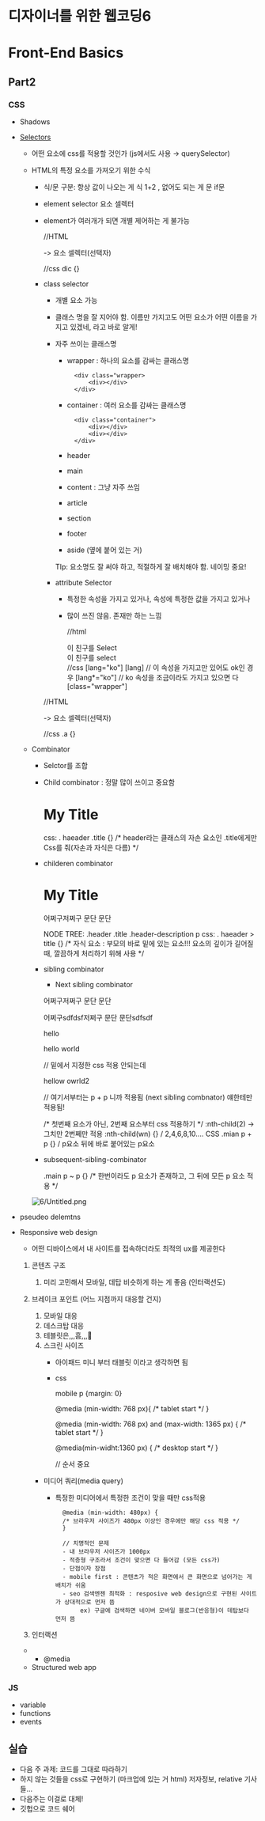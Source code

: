 # 디자이너를 위한 웹코딩6

# Front-End Basics

## Part2

### CSS

- Shadows
- [Selectors](https://techhtml.github.io/)
    - 어떤 요소에 css를 적용할 것인가 (js에서도 사용 → querySelector)
    - HTML의 특정 요소를 가져오기 위한 수식
        - 식/문 구분: 항상 값이 나오는 게 식 1+2 , 없어도 되는 게 문 if문
        - element selector 요소 셀렉터
        - element가 여러개가 되면 개별 제어하는 게 불가능

            //HTML
            <div></div> -> 요소 셀렉터(선택자)
            
            //css
            dic {} 

        - class selector
            - 개별 요소 가능
            - 클래스 명을 잘 지어야 함. 이름만 가지고도 어떤 요소가 어떤 이름을 가지고 있겠네, 라고 바로 알게!
            - 자주 쓰이는 클래스명
                - wrapper : 하나의 요소를 감싸는 클래스명

                        <div class="wrapper>
                        	<div></div>
                        </div>

                - container : 여러 요소를 감싸는 클래스명

                        <div class="container">
                        	<div></div>
                        	<div></div>
                        </div>

                - header
                - main
                - content : 그냥 자주 쓰임
                - article
                - section
                - footer
                - aside (옆에 붙어 있는 거)

                TIp: 요소명도 잘 써야 하고, 적절하게 잘 배치해야 함. 네이밍 중요!

            - attribute Selector
                - 특정한 속성을 가지고 있거나, 속성에 특정한 값을 가지고 있거나
                - 많이 쓰진 않음. 존재만 하는 느낌

                    //html
                    <div lang="ko">이 친구를 Select</div>
                    <div lang="ko-KR">이 친구를 select</div>
                    //css
                    [lang="ko"]
                    [lang] // 이 속성을 가지고만 있어도 ok인 경우
                    [lang*="ko"] // ko 속성을 조금이라도 가지고 있으면 다 
                    [class="wrapper"] 

            //HTML
            <div class="a"></div> -> 요소 셀렉터(선택자)
            
            //css
            .a {}

    - Combinator
        - Selctor를 조합
        - Child combinator : 정말 많이 쓰이고 중요함

            <div class="header">
            	<h1 class="title">My Title</h1>
            </div>
            
            css:
            . haeader .title {} 
            /* header라는 클래스의 자손 요소인 .title에게만 Css를 줘(자손과 자식은 다름) */

        - childeren combinator

            <div class="header">
            	<h1 class="title">My Title</h1>
            	<div class="header-description">
            		<p> 어쩌구저쩌구 문단 문단 </P>
            	</div>
            </div>
            
            
            NODE TREE:
            .header
            	.title
            	.header-description
            		p
            css:
            . haeader > title {} 
            /* 자식 요소 : 부모의 바로 밑에 있는 요소!!! 요소의 깊이가 길어질 때, 깔끔하게 처리하기 위해 사용  */

        - sibling combinator
            - Next sibling combinator

            <div class="main">
            	<p> 어쩌구저쩌구 문단 문단 </P>
            	<p> 어쩌구sdfdsf저쩌구 문단 문단sdfsdf </P>
            	<div>hello</div>
            	<p>hello world</p> // 밑에서 지정한 css 적용 안되는데
            	<p>hellow owrld2</p> // 여기서부터는 p + p 니까 적용됨 (next sibling combnator) 얘한테만 적용됨!
            </div>
            
            
            /* 첫번째 요소가 아닌, 2번째 요소부터 css 적용하기 */
            :nth-child(2) -> 그치만 2번쩨만 적용 
            :nth-child(wn) {} / 2,4,6,8,10.... 
            CSS
            .mian p + p {} / p요소 뒤에 바로 붙어있는 p요소 

        - subsequent-sibling-combinator

            .main p ~ p {}
            /* 한번이라도 p 요소가 존재하고, 그 뒤에 모든 p 요소 적용 */

        ![6/Untitled.png](6/Untitled.png)

- pseudeo delemtns

- Responsive web design
    - 어떤 디바이스에서 내 사이트를 접속하더라도 최적의 ux를 제공한다
    1. 콘텐츠 구조
        1. 미리 고민해서 모바일, 데탑 비슷하게 하는 게 좋음 (인터랙션도) 
    2. 브레이크 포인트 (어느 지점까지 대응할 건지) 
        1. 모바일 대응 
        2. 데스크탑 대응
        3. 테블릿은,,,흠,,,🤔
        4. 스크린 사이즈
            - 아이패드 미니 부터 태블릿 이라고 생각하면 됨
            - css

                mobile
                p {margin: 0}
                
                @media (min-width: 768 px){
                	/* tablet start */
                }
                
                @media (min-width: 768 px) and (max-width: 1365 px) {
                	/* tablet start */
                }
                
                @media(min-widht:1360 px) {
                	/* desktop start */
                }
                
                // 순서 중요 

        - 미디어 쿼리(media query)
            - 특정한 미디어에서 특정한 조건이 맞을 때만 css적용

                    @media (min-width: 480px) {
                    /* 브라우저 사이즈가 480px 이상인 경우에만 해당 css 적용 */
                    }
                    
                    // 치명적인 문제 
                    - 내 브라우저 사이즈가 1000px
                    - 적층형 구조라서 조건이 맞으면 다 들어감 (모든 css가) 
                    - 단점이자 장점 
                    - mobile first : 콘텐츠가 적은 화면에서 큰 화면으로 넘어가는 게 배치가 쉬움 
                    - seo 검색엔젠 최적화 : resposive web design으로 구현된 사이트가 상대적으로 먼저 뜸
                    	 ex) 구글에 검색하면 네이버 모바일 블로그(반응형)이 데탑보다 먼저 뜸

    3. 인터랙션
    - - @media
    - Structured web app

### JS

- variable
- functions
- events

## 실습

- 다음 주 과제: 코드를 그대로 따라하기
- 하지 않는 것들을 css로 구현하기 (마크업에 있는 거 html) 저자정보, relative 기사들...
- 다음주는 이걸로 대체!
- 깃헙으로 코드 쉐어